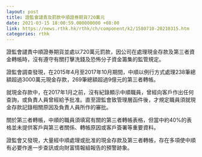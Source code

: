 ```yaml
---
layout: post
title: 證監會譴責及罰款中順證券期貨720萬元
date: 2021-03-15 18:00:59.000000000 +08:00
link: https://news.rthk.hk/rthk/ch/component/k2/1580710-20210315.htm
categories: rthk
---
```


證監會譴責中順證券期貨並處以720萬元罰款，因公司在處理現金存款及第三者資金轉帳時，沒有遵守有關打擊洗錢及恐怖分子資金籌集的監管規定。

證監會調查發現，在2015年4月至2017年10月期間，中順以例行方式處理238筆總額超過3000萬元現金存款，269筆總額超過9億元的第三者轉帳。

就現金存款中，在2017年1月之前，沒有紀錄顯示中順職員，曾經向客戶作出任何查詢，或負責人員曾經給予批准。直至證監會致管理層函件後，才規定職員須就現金存款記錄相關原因及負責人員所作的審批。

關於第三者轉帳，中順的職員須填寫有關的第三者轉帳表格，但當中約40%的表格並未提供客戶與第三者關係、轉帳原因或客戶簽署等重要資料。

證監會又發現，大量經中順處理或批准的現金存款及第三者轉帳，存在多項使中順有必要作進一步查訊或向財富情報組報告的預警跡象。
